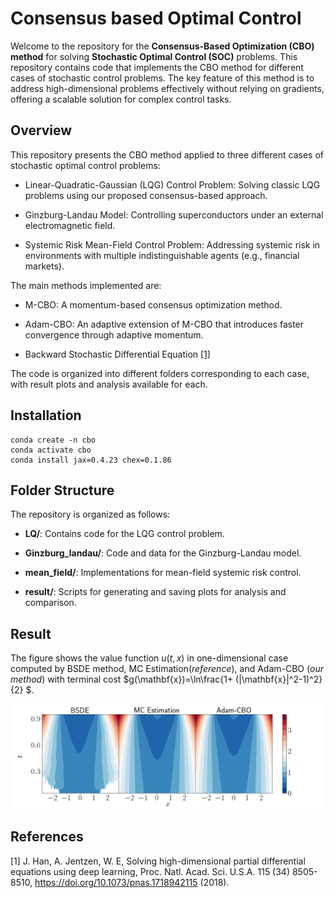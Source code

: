 # Consensus based Optimal Control
Welcome to the repository for the **Consensus-Based Optimization (CBO) method** for solving **Stochastic Optimal Control (SOC)** problems. This repository contains code that implements the CBO method for different cases of stochastic control problems. The key feature of this method is to address high-dimensional problems effectively without relying on gradients, offering a scalable solution for complex control tasks.

## Overview
This repository presents the CBO method applied to three different cases of stochastic optimal control problems:

* Linear-Quadratic-Gaussian (LQG) Control Problem: Solving classic LQG problems using our proposed consensus-based approach.

* Ginzburg-Landau Model: Controlling superconductors under an external electromagnetic field.

* Systemic Risk Mean-Field Control Problem: Addressing systemic risk in environments with multiple indistinguishable agents (e.g., financial markets).

The main methods implemented are:

* M-CBO: A momentum-based consensus optimization method.

* Adam-CBO: An adaptive extension of M-CBO that introduces faster convergence through adaptive momentum.

* Backward Stochastic Differential Equation [[1]](#han2018)

The code is organized into different folders corresponding to each case, with result plots and analysis available for each.

## Installation
```
conda create -n cbo
conda activate cbo
conda install jax=0.4.23 chex=0.1.86 
```

## Folder Structure

The repository is organized as follows:

* **LQ/**: Contains code for the LQG control problem.

* **Ginzburg_landau/**: Code and data for the Ginzburg-Landau model.

* **mean_field/**: Implementations for mean-field systemic risk control.

* **result/**: Scripts for generating and saving plots for analysis and comparison.


## Result
The figure shows the value function $u(t,x)$ in one-dimensional case  computed by BSDE method, MC Estimation(*reference*), and Adam-CBO (*our method*) with terminal cost $g(\mathbf{x})=\ln\frac{1+ (\|\mathbf{x}\|^2-1)^2}{2} $. 

![image](result/value_function_1D_case2.png)

## References
<a id="han2018">[1]</a> 
J. Han, A. Jentzen, W. E, Solving high-dimensional partial differential equations using deep learning, Proc. Natl. Acad. Sci. U.S.A.
115 (34) 8505-8510,
https://doi.org/10.1073/pnas.1718942115 (2018).
